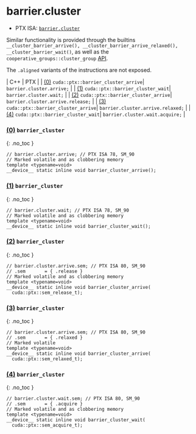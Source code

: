 # barrier.cluster

- PTX ISA: [`barrier.cluster`](https://docs.nvidia.com/cuda/parallel-thread-execution/index.html#parallel-synchronization-and-communication-instructions-barrier-cluster)

Similar functionality is provided through the builtins
`__cluster_barrier_arrive(), __cluster_barrier_arrive_relaxed(),
__cluster_barrier_wait()`, as well as the `cooperative_groups::cluster_group`
[API](https://docs.nvidia.com/cuda/cuda-c-programming-guide/index.html#cluster-group).

The `.aligned` variants of the instructions are not exposed.

| C++ | PTX |
| [(0)](#0-barrier_cluster) `cuda::ptx::barrier_cluster_arrive`| `barrier.cluster.arrive;` |
| [(1)](#1-barrier_cluster) `cuda::ptx::barrier_cluster_wait`| `barrier.cluster.wait;` |
| [(2)](#2-barrier_cluster) `cuda::ptx::barrier_cluster_arrive`| `barrier.cluster.arrive.release;` |
| [(3)](#3-barrier_cluster) `cuda::ptx::barrier_cluster_arrive`| `barrier.cluster.arrive.relaxed;` |
| [(4)](#4-barrier_cluster) `cuda::ptx::barrier_cluster_wait`| `barrier.cluster.wait.acquire;` |


### [(0)](#0-barrier_cluster) `barrier_cluster`
{: .no_toc }
```cuda
// barrier.cluster.arrive; // PTX ISA 78, SM_90
// Marked volatile and as clobbering memory
template <typename=void>
__device__ static inline void barrier_cluster_arrive();
```

### [(1)](#1-barrier_cluster) `barrier_cluster`
{: .no_toc }
```cuda
// barrier.cluster.wait; // PTX ISA 78, SM_90
// Marked volatile and as clobbering memory
template <typename=void>
__device__ static inline void barrier_cluster_wait();
```

### [(2)](#2-barrier_cluster) `barrier_cluster`
{: .no_toc }
```cuda
// barrier.cluster.arrive.sem; // PTX ISA 80, SM_90
// .sem       = { .release }
// Marked volatile and as clobbering memory
template <typename=void>
__device__ static inline void barrier_cluster_arrive(
  cuda::ptx::sem_release_t);
```

### [(3)](#3-barrier_cluster) `barrier_cluster`
{: .no_toc }
```cuda
// barrier.cluster.arrive.sem; // PTX ISA 80, SM_90
// .sem       = { .relaxed }
// Marked volatile
template <typename=void>
__device__ static inline void barrier_cluster_arrive(
  cuda::ptx::sem_relaxed_t);
```

### [(4)](#4-barrier_cluster) `barrier_cluster`
{: .no_toc }
```cuda
// barrier.cluster.wait.sem; // PTX ISA 80, SM_90
// .sem       = { .acquire }
// Marked volatile and as clobbering memory
template <typename=void>
__device__ static inline void barrier_cluster_wait(
  cuda::ptx::sem_acquire_t);
```
